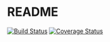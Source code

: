 # README

[![Build Status](https://travis-ci.org/zmshurik/TaskManager.svg?branch=develop)](https://travis-ci.org/zmshurik/TaskManager)
[![Coverage Status](https://coveralls.io/repos/github/zmshurik/TaskManager/badge.svg?branch=develop)](https://coveralls.io/github/zmshurik/TaskManager?branch=develop)